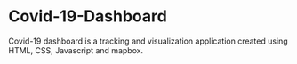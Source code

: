 # Covid-19-Dashboard
Covid-19 dashboard is a tracking and visualization application created using HTML, CSS, Javascript and mapbox.
